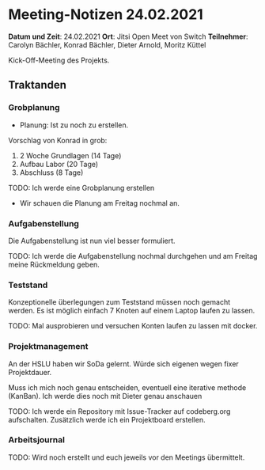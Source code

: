 # Meeting-Notizen 24.02.2021

**Datum und Zeit**: 24.02.2021
**Ort**: Jitsi Open Meet von Switch
**Teilnehmer**: Carolyn Bächler, Konrad Bächler, Dieter Arnold, Moritz Küttel

Kick-Off-Meeting des Projekts.

## Traktanden

### Grobplanung

* Planung: Ist zu noch zu erstellen.

Vorschlag von Konrad in grob:

1. 2 Woche Grundlagen (14 Tage)
2. Aufbau Labor (20 Tage)
3. Abschluss (8 Tage)

TODO: Ich werde eine Grobplanung erstellen
* Wir schauen die Planung am Freitag nochmal an.

### Aufgabenstellung

Die Aufgabenstellung ist nun viel besser formuliert.

TODO: Ich werde die Aufgabenstellung nochmal durchgehen und am Freitag meine Rückmeldung geben.

### Teststand

Konzeptionelle überlegungen zum Teststand müssen noch gemacht werden.
Es ist möglich einfach 7 Knoten auf einem Laptop laufen zu lassen.

TODO: Mal ausprobieren und versuchen Konten laufen zu lassen mit docker.


### Projektmanagement

An der HSLU haben wir SoDa gelernt. Würde sich eigenen wegen fixer Projektdauer.

Muss ich mich noch genau entscheiden, eventuell eine iterative methode (KanBan). Ich werde dies noch mit Dieter genau anschauen

TODO: Ich werde ein Repository mit Issue-Tracker auf codeberg.org aufschalten.
Zusätzlich werde ich ein Projektboard erstellen.

### Arbeitsjournal

TODO: Wird noch erstellt und euch jeweils vor den Meetings übermittelt.
